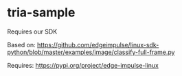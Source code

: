 # tria-sample

Requires our SDK

Based on: https://github.com/edgeimpulse/linux-sdk-python/blob/master/examples/image/classify-full-frame.py

Requires: https://pypi.org/project/edge-impulse-linux
